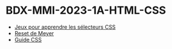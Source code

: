 # BDX-MMI-2023-1A-HTML-CSS

- [Jeux pour apprendre les sélecteurs CSS](https://flukeout.github.io/)
- [Reset de Meyer](https://meyerweb.com/eric/tools/css/reset/)
- [Guide CSS](https://css-tricks.com/snippets/css/a-guide-to-flexbox/)